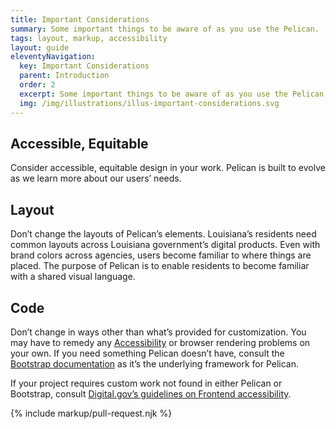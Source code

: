```yaml
---
title: Important Considerations
summary: Some important things to be aware of as you use the Pelican.
tags: layout, markup, accessibility
layout: guide
eleventyNavigation:
  key: Important Considerations
  parent: Introduction
  order: 2
  excerpt: Some important things to be aware of as you use the Pelican.
  img: /img/illustrations/illus-important-considerations.svg
---
```


## Accessible, Equitable

Consider accessible, equitable design in your work. Pelican is built to evolve as we learn more about our users’ needs. 

## Layout

Don’t change the layouts of Pelican’s elements. Louisiana’s residents need common layouts across Louisiana government’s digital products. Even with brand colors across agencies, users become familiar to where things are placed. The purpose of Pelican is to enable residents to become familiar with a shared visual language.

## Code

Don’t change in ways other than what’s provided for customization. You may have to remedy any [Accessibility](/accessibility/about-accessibility/) or browser rendering problems on your own. If you need something Pelican doesn’t have, consult the <a href="https://getbootstrap.com" target="_blank">Bootstrap documentation</a> as it’s the underlying framework for Pelican.

If your project requires custom work not found in either Pelican or Bootstrap, consult <a href="https://accessibility.digital.gov/front-end/getting-started/" target="_blank">Digital.gov’s guidelines on Frontend accessibility</a>.

{% include markup/pull-request.njk %}
